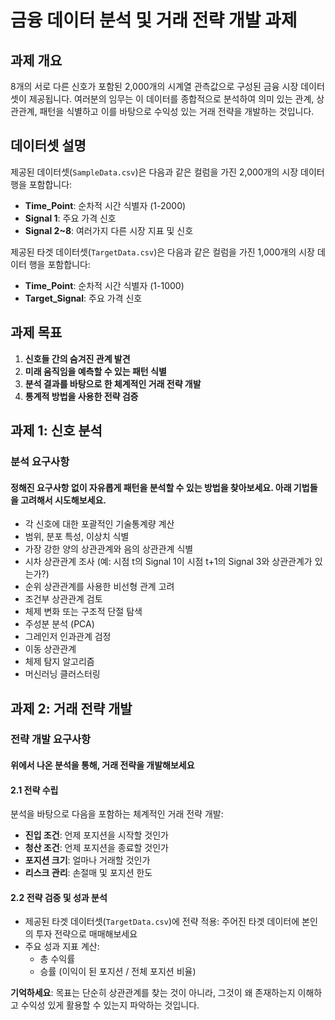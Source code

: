 # 금융 데이터 분석 및 거래 전략 개발 과제

## 과제 개요
8개의 서로 다른 신호가 포함된 2,000개의 시계열 관측값으로 구성된 금융 시장 데이터셋이 제공됩니다. 여러분의 임무는 이 데이터를 종합적으로 분석하여 의미 있는 관계, 상관관계, 패턴을 식별하고 이를 바탕으로 수익성 있는 거래 전략을 개발하는 것입니다.

## 데이터셋 설명
제공된 데이터셋(`SampleData.csv`)은 다음과 같은 컬럼을 가진 2,000개의 시장 데이터 행을 포함합니다:
- **Time_Point**: 순차적 시간 식별자 (1-2000)
- **Signal 1**: 주요 가격 신호
- **Signal 2~8**: 여러가지 다른 시장 지표 및 신호

제공된 타겟 데이터셋(`TargetData.csv`)은 다음과 같은 컬럼을 가진 1,000개의 시장 데이터 행을 포함합니다:
- **Time_Point**: 순차적 시간 식별자 (1-1000)
- **Target_Signal**: 주요 가격 신호

## 과제 목표
1. **신호들 간의 숨겨진 관계 발견**
2. **미래 움직임을 예측할 수 있는 패턴 식별**
3. **분석 결과를 바탕으로 한 체계적인 거래 전략 개발**
4. **통계적 방법을 사용한 전략 검증**

## 과제 1: 신호 분석

### 분석 요구사항
#### 정해진 요구사항 없이 자유롭게 패턴을 분석할 수 있는 방법을 찾아보세요. 아래 기법들을 고려해서 시도해보세요.
- 각 신호에 대한 포괄적인 기술통계량 계산
- 범위, 분포 특성, 이상치 식별
- 가장 강한 양의 상관관계와 음의 상관관계 식별
- 시차 상관관계 조사 (예: 시점 t의 Signal 1이 시점 t+1의 Signal 3와 상관관계가 있는가?)
- 순위 상관관계를 사용한 비선형 관계 고려
- 조건부 상관관계 검토
- 체제 변화 또는 구조적 단절 탐색
- 주성분 분석 (PCA)
- 그레인저 인과관계 검정
- 이동 상관관계
- 체제 탐지 알고리즘
- 머신러닝 클러스터링

## 과제 2: 거래 전략 개발
### 전략 개발 요구사항
#### 위에서 나온 분석을 통해, 거래 전략을 개발해보세요
#### 2.1 전략 수립
분석을 바탕으로 다음을 포함하는 체계적인 거래 전략 개발:
- **진입 조건**: 언제 포지션을 시작할 것인가
- **청산 조건**: 언제 포지션을 종료할 것인가  
- **포지션 크기**: 얼마나 거래할 것인가
- **리스크 관리**: 손절매 및 포지션 한도

#### 2.2 전략 검증 및 성과 분석
- 제공된 타겟 데이터셋(`TargetData.csv`)에 전략 적용: 주어진 타겟 데이터에 본인의 투자 전략으로 매매해보세요
- 주요 성과 지표 계산:
  - 총 수익률
  - 승률 (이익이 된 포지션 / 전체 포지션 비율)

**기억하세요**: 목표는 단순히 상관관계를 찾는 것이 아니라, 그것이 왜 존재하는지 이해하고 수익성 있게 활용할 수 있는지 파악하는 것입니다.
